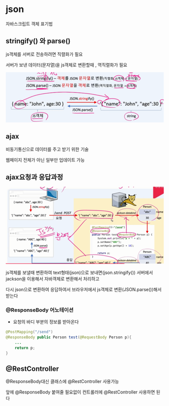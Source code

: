 # json

자바스크립트 객체 표기법



## stringify() 와 parse()

js객체를 서버로 전송하려면 직렬화가 필요

서버가 보낸 데이터(문자열)을 js객체로 변환할때 , 역직렬화가 필요

![image-20220828205702215](image/json/image-20220828205702215.png)



## ajax

비동기통신으로 데이터를 주고 받기 위한 기술

웹페이지 전체가 아닌 일부만 업데이트 가능





## ajax요청과 응답과정

![image-20220828210026793](image/json/image-20220828210026793.png)

js객체를 보낼때 변환하여 text형태(json)으로 보내면(json.stringify()) 서버에서 jackson을 이용해서 자바객체로 변환해서 처리하고 

다시 json으로 변환하여 응답하여서 브라우저에서 js객체로 변환(JSON.parse())해서 받는다 

### @ResponseBody 어노테이션

- 요청의 바디 부분의 정보를 받아온다

~~~java
@PostMapping("/send")
@ResponseBody public Person test(@RequestBody Person p){
	...
	return p;
}
~~~



## @RestController

@ResponseBody대신 클래스에 @RestController 사용가능

앞에 @ResponseBody 붙여줄 필요없이 컨트롤러에 @RestController 사용하면 된다











